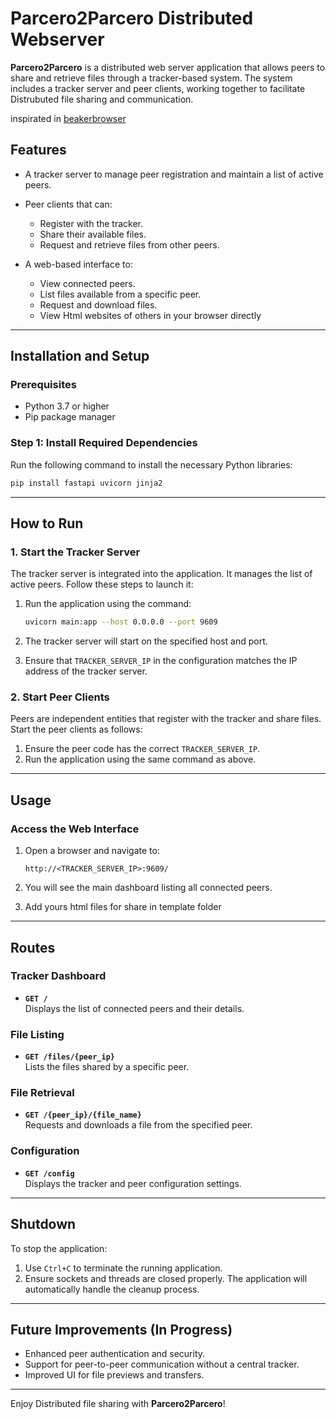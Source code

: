 # Parcero2Parcero Distributed Webserver

**Parcero2Parcero** is a distributed web server application that allows peers to share and retrieve files through a tracker-based system. The system includes a tracker server and peer clients, working together to facilitate Distrubuted file sharing and communication.

inspirated in [beakerbrowser](https://beakerbrowser.com/)

## Features

- A tracker server to manage peer registration and maintain a list of active peers.
- Peer clients that can:
  - Register with the tracker.
  - Share their available files.
  - Request and retrieve files from other peers.

- A web-based interface to:
  - View connected peers.
  - List files available from a specific peer.
  - Request and download files.
  - View Html websites of others in your browser directly

---

## Installation and Setup

### Prerequisites

- Python 3.7 or higher
- Pip package manager

### Step 1: Install Required Dependencies

Run the following command to install the necessary Python libraries:

```bash
pip install fastapi uvicorn jinja2
```

---

## How to Run

### 1. Start the Tracker Server
The tracker server is integrated into the application. It manages the list of active peers. Follow these steps to launch it:

1. Run the application using the command:
   ```bash
   uvicorn main:app --host 0.0.0.0 --port 9609
   ```

2. The tracker server will start on the specified host and port.

3. Ensure that `TRACKER_SERVER_IP` in the configuration matches the IP address of the tracker server.

### 2. Start Peer Clients
Peers are independent entities that register with the tracker and share files. Start the peer clients as follows:

1. Ensure the peer code has the correct `TRACKER_SERVER_IP`.
2. Run the application using the same command as above.

---

## Usage

### Access the Web Interface

1. Open a browser and navigate to:
   ```
   http://<TRACKER_SERVER_IP>:9609/
   ```

2. You will see the main dashboard listing all connected peers.


3. Add yours html files for share in template folder
---

## Routes

### Tracker Dashboard
- **`GET /`**  
  Displays the list of connected peers and their details.

### File Listing
- **`GET /files/{peer_ip}`**  
  Lists the files shared by a specific peer.

### File Retrieval
- **`GET /{peer_ip}/{file_name}`**  
  Requests and downloads a file from the specified peer.

### Configuration
- **`GET /config`**  
  Displays the tracker and peer configuration settings.

---

## Shutdown

To stop the application:
1. Use `Ctrl+C` to terminate the running application.
2. Ensure sockets and threads are closed properly. The application will automatically handle the cleanup process.

---

## Future Improvements (In Progress)
- Enhanced peer authentication and security.
- Support for peer-to-peer communication without a central tracker.
- Improved UI for file previews and transfers.

---

Enjoy Distributed file sharing with **Parcero2Parcero**!
